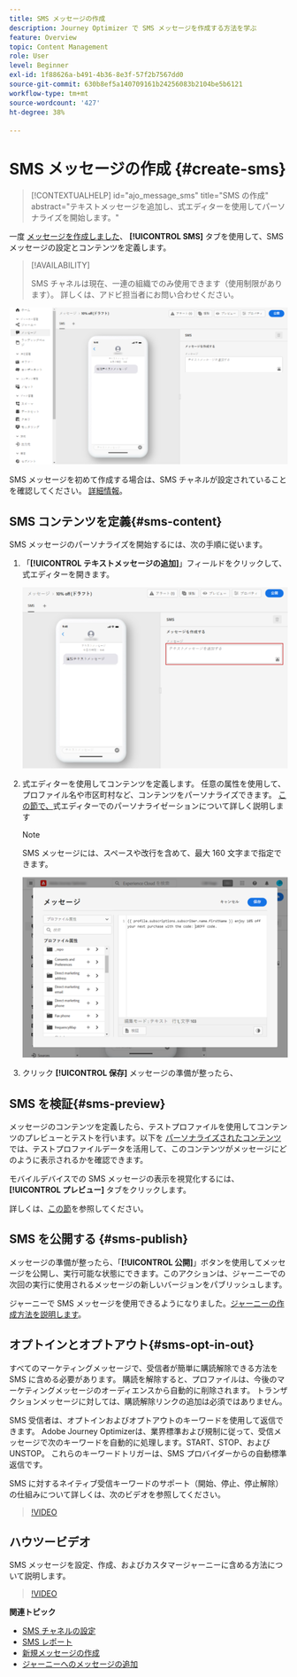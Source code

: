 ```yaml
---
title: SMS メッセージの作成
description: Journey Optimizer で SMS メッセージを作成する方法を学ぶ
feature: Overview
topic: Content Management
role: User
level: Beginner
exl-id: 1f88626a-b491-4b36-8e3f-57f2b7567dd0
source-git-commit: 630b8ef5a140709161b24256083b2104be5b6121
workflow-type: tm+mt
source-wordcount: '427'
ht-degree: 38%

---
```


# SMS メッセージの作成 {#create-sms}

>[!CONTEXTUALHELP]
>id="ajo_message_sms"
>title="SMS の作成"
>abstract="テキストメッセージを追加し、式エディターを使用してパーソナライズを開始します。"

一度 [メッセージを作成しました](get-started-content.md)、 **[!UICONTROL SMS]** タブを使用して、SMS メッセージの設定とコンテンツを定義します。


>[!AVAILABILITY]
>
>SMS チャネルは現在、一連の組織でのみ使用できます（使用制限があります）。 詳しくは、アドビ担当者にお問い合わせください。

![](assets/sms_1.png)

SMS メッセージを初めて作成する場合は、SMS チャネルが設定されていることを確認してください。 [詳細情報](../configuration/sms-configuration.md)。

## SMS コンテンツを定義{#sms-content}

SMS メッセージのパーソナライズを開始するには、次の手順に従います。

1. 「**[!UICONTROL テキストメッセージの追加]**」フィールドをクリックして、式エディターを開きます。

   ![](assets/sms_3.png)

1. 式エディターを使用してコンテンツを定義します。 任意の属性を使用して、プロファイル名や市区町村など、コンテンツをパーソナライズできます。 [この節で、](../personalization/personalize.md)式エディターでのパーソナライゼーションについて詳しく説明します

   >[!NOTE]
   >
   > SMS メッセージには、スペースや改行を含めて、最大 160 文字まで指定できます。

   ![](assets/sms_2.png)

1. クリック **[!UICONTROL 保存]** メッセージの準備が整ったら、

## SMS を検証{#sms-preview}

メッセージのコンテンツを定義したら、テストプロファイルを使用してコンテンツのプレビューとテストを行います。以下を [パーソナライズされたコンテンツ](../personalization/personalize.md)では、テストプロファイルデータを活用して、このコンテンツがメッセージにどのように表示されるかを確認できます。

モバイルデバイスでの SMS メッセージの表示を視覚化するには、 **[!UICONTROL プレビュー]** タブをクリックします。

詳しくは、[この節](../design/preview.md)を参照してください。

## SMS を公開する {#sms-publish}

メッセージの準備が整ったら、「**[!UICONTROL 公開]**」ボタンを使用してメッセージを公開し、実行可能な状態にできます。このアクションは、ジャーニーでの次回の実行に使用されるメッセージの新しいバージョンをパブリッシュします。

ジャーニーで SMS メッセージを使用できるようになりました。[ジャーニーの作成方法を説明します](../building-journeys/journey-gs.md)。

## オプトインとオプトアウト{#sms-opt-in-out}

すべてのマーケティングメッセージで、受信者が簡単に購読解除できる方法を SMS に含める必要があります。 購読を解除すると、プロファイルは、今後のマーケティングメッセージのオーディエンスから自動的に削除されます。 トランザクションメッセージに対しては、購読解除リンクの追加は必須ではありません。

SMS 受信者は、オプトインおよびオプトアウトのキーワードを使用して返信できます。 Adobe Journey Optimizerは、業界標準および規制に従って、受信メッセージで次のキーワードを自動的に処理します。START、STOP、および UNSTOP。 これらのキーワードトリガーは、SMS プロバイダーからの自動標準返信です。

SMS に対するネイティブ受信キーワードのサポート（開始、停止、停止解除）の仕組みについて詳しくは、次のビデオを参照してください。

>[!VIDEO](https://video.tv.adobe.com/v/344026?quality=12)

## ハウツービデオ

SMS メッセージを設定、作成、およびカスタマージャーニーに含める方法について説明します。

>[!VIDEO](https://video.tv.adobe.com/v/344460?quality=12)

**関連トピック**

* [SMS チャネルの設定](../configuration/sms-configuration.md)
* [SMS レポート](../reports/journey-global-report.md#sms-global)
* [新規メッセージの作成](get-started-content.md)
* [ジャーニーへのメッセージの追加](../building-journeys/journeys-message.md)
